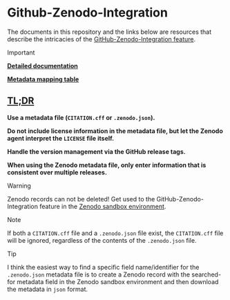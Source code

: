 # Github-Zenodo-Integration

The documents in this repository and the links below are resources that describe the intricacies of the [GitHub-Zenodo-Integration feature](https://help.zenodo.org/docs/profile/linking-accounts/).


> [!IMPORTANT]
> **[Detailed documentation](documentation/github_zenodo_integration.md)** 
> 
> **[Metadata mapping table](https://docs.google.com/spreadsheets/d/14XAITKJBJQ8JJBGAX_rkhZtm3W_4EjkQBwkY5Up6xEk/edit?usp=sharing)**

## [TL;DR](https://en.wikipedia.org/wiki/TL;DR)


**Use a metadata file (`CITATION.cff` or `.zenodo.json`).**
  
**Do not include license information in the metadata file, but let the
Zenodo agent interpret the `LICENSE` file itself.**

**Handle the version management via the GitHub release tags.**
 
**When using the Zenodo metadata file, only enter
information that is consistent over multiple releases.**

> [!WARNING]
> Zenodo records can not be deleted! Get used to the GitHub-Zenodo-Integration feature in the [Zenodo sandbox environment](https://sandbox.zenodo.org/login/). 

> [!NOTE]
>  If both a `CITATION.cff` file and a `.zenodo.json` file exist, the `CITATION.cff` file will be ignored, regardless of the contents of the `.zenodo.json` file.

> [!TIP]
> I think the easiest way to find a specific field name/identifier for the `.zenodo.json` metadata file is to create a Zenodo record with the searched-for metadata field in the Zenodo sandbox environment and then download the metadata in `json` format.